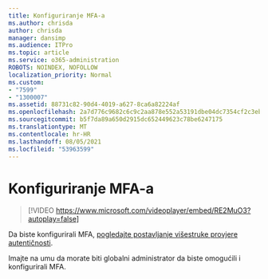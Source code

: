 ```yaml
---
title: Konfiguriranje MFA-a
ms.author: chrisda
author: chrisda
manager: dansimp
ms.audience: ITPro
ms.topic: article
ms.service: o365-administration
ROBOTS: NOINDEX, NOFOLLOW
localization_priority: Normal
ms.custom:
- "7599"
- "1300007"
ms.assetid: 88731c82-90d4-4019-a627-8ca6a82224af
ms.openlocfilehash: 2a7d776c9682c6c9c2aa878e552a53191dbe04dc7354cf2c3ebb9600f1fe399c
ms.sourcegitcommit: b5f7da89a650d2915dc652449623c78be6247175
ms.translationtype: MT
ms.contentlocale: hr-HR
ms.lasthandoff: 08/05/2021
ms.locfileid: "53963599"
---
```

# <a name="configure-mfa"></a>Konfiguriranje MFA-a

> [!VIDEO https://www.microsoft.com/videoplayer/embed/RE2MuO3?autoplay=false]

Da biste konfigurirali MFA, [pogledajte postavljanje višestruke provjere autentičnosti](https://docs.microsoft.com/microsoft-365/admin/security-and-compliance/set-up-multi-factor-authentication).

Imajte na umu da morate biti globalni administrator da biste omogućili i konfigurirali MFA.

